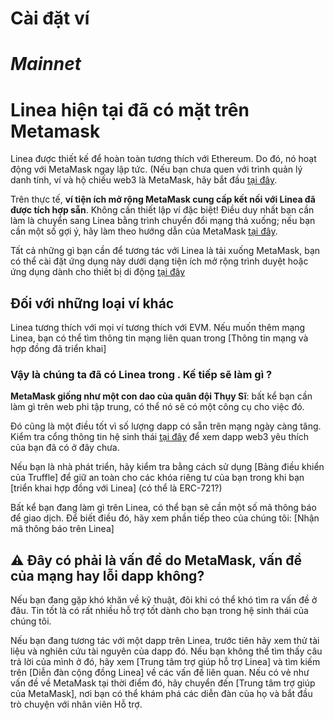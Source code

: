 # Cài đặt ví

# _Mainnet_

# Linea hiện tại đã có mặt trên Metamask 

Linea được thiết kế để hoàn toàn tương thích với Ethereum. Do đó, nó hoạt động với MetaMask ngay lập tức. (Nếu bạn chưa quen với trình quản lý danh tính, ví và hộ chiếu web3 là MetaMask, hãy bắt đầu [tại đây](https://support.metamask.io/hc/en-us/articles/360015489531).

Trên thực tế, **ví tiện ích mở rộng MetaMask cung cấp kết nối với Linea đã được tích hợp sẵn**. Không cần thiết lập ví đặc biệt! Điều duy nhất bạn cần làm là chuyển sang Linea bằng trình chuyển đổi mạng thả xuống; nếu bạn cần một số gợi ý, hãy làm theo hướng dẫn của MetaMask [tại đây](https://support.metamask.io/hc/en-us/articles/16367251716251).

Tất cả những gì bạn cần để tương tác với Linea là tải xuống MetaMask, bạn có thể cài đặt ứng dụng này dưới dạng tiện ích mở rộng trình duyệt hoặc ứng dụng dành cho thiết bị di động [tại đây](https://metamask.io/download/)

## Đối với những loại ví khác

Linea tương thích với mọi ví tương thích với EVM. Nếu muốn thêm mạng Linea, bạn có thể tìm thông tin mạng liên quan trong [Thông tin mạng và hợp đồng đã triển khai]

### Vậy là chúng ta đã có Linea trong . Kế tiếp sẽ làm gì ?

**MetaMask giống như một con dao của quân đội Thụy Sĩ**: bất kể bạn cần làm gì trên web phi tập trung, có thể nó sẽ có một công cụ cho việc đó.

Đó cũng là một điều tốt vì số lượng dapp có sẵn trên mạng ngày càng tăng. Kiểm tra cổng thông tin hệ sinh thái [tại đây](https://linea.build/apps) để xem dapp web3 yêu thích của bạn đã có ở đây chưa.

Nếu bạn là nhà phát triển, hãy kiểm tra bằng cách sử dụng [Bảng điều khiển của Truffle] để giữ an toàn cho các khóa riêng tư của bạn trong khi bạn [triển khai hợp đồng với Linea] (có thể là ERC-721?)

Bất kể bạn đang làm gì trên Linea, có thể bạn sẽ cần một số mã thông báo để giao dịch. Để biết điều đó, hãy xem phần tiếp theo của chúng tôi: [Nhận mã thông báo trên Linea]

## ⚠️ Đây có phải là vấn đề do MetaMask, vấn đề của mạng hay lỗi dapp không?

Nếu bạn đang gặp khó khăn về kỹ thuật, đôi khi có thể khó tìm ra vấn đề ở đâu. Tin tốt là có rất nhiều hỗ trợ tốt dành cho bạn trong hệ sinh thái của chúng tôi.

Nếu bạn đang tương tác với một dapp trên Linea, trước tiên hãy xem thử tài liệu và nghiên cứu tài nguyên của dapp đó. Nếu bạn không thể tìm thấy câu trả lời của mình ở đó, hãy xem [Trung tâm trợ giúp hỗ trợ Linea] và tìm kiếm trên [Diễn đàn cộng đồng Linea] về các vấn đề liên quan. Nếu có vẻ như vấn đề về MetaMask tại thời điểm đó, hãy chuyển đến [Trung tâm trợ giúp của MetaMask], nơi bạn có thể khám phá các diễn đàn của họ và bắt đầu trò chuyện với nhân viên Hỗ trợ.
